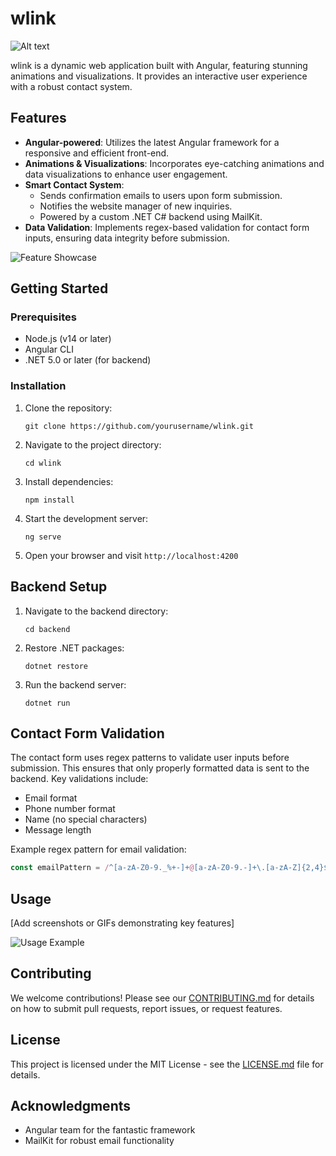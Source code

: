 # wlink

![Alt text](docs/assets/imgs/datacenter)

wlink is a dynamic web application built with Angular, featuring stunning animations and visualizations. It provides an interactive user experience with a robust contact system.

## Features

- **Angular-powered**: Utilizes the latest Angular framework for a responsive and efficient front-end.
- **Animations & Visualizations**: Incorporates eye-catching animations and data visualizations to enhance user engagement.
- **Smart Contact System**: 
  - Sends confirmation emails to users upon form submission.
  - Notifies the website manager of new inquiries.
  - Powered by a custom .NET C# backend using MailKit.
- **Data Validation**: Implements regex-based validation for contact form inputs, ensuring data integrity before submission.

![Feature Showcase](path/to/feature-showcase.gif)

## Getting Started

### Prerequisites

- Node.js (v14 or later)
- Angular CLI
- .NET 5.0 or later (for backend)

### Installation

1. Clone the repository:
   ```
   git clone https://github.com/yourusername/wlink.git
   ```

2. Navigate to the project directory:
   ```
   cd wlink
   ```

3. Install dependencies:
   ```
   npm install
   ```

4. Start the development server:
   ```
   ng serve
   ```

5. Open your browser and visit `http://localhost:4200`

## Backend Setup

1. Navigate to the backend directory:
   ```
   cd backend
   ```

2. Restore .NET packages:
   ```
   dotnet restore
   ```

3. Run the backend server:
   ```
   dotnet run
   ```

## Contact Form Validation

The contact form uses regex patterns to validate user inputs before submission. This ensures that only properly formatted data is sent to the backend. Key validations include:

- Email format
- Phone number format
- Name (no special characters)
- Message length

Example regex pattern for email validation:
```typescript
const emailPattern = /^[a-zA-Z0-9._%+-]+@[a-zA-Z0-9.-]+\.[a-zA-Z]{2,4}$/;
```

## Usage

[Add screenshots or GIFs demonstrating key features]

![Usage Example](path/to/usage-example.gif)

## Contributing

We welcome contributions! Please see our [CONTRIBUTING.md](CONTRIBUTING.md) for details on how to submit pull requests, report issues, or request features.

## License

This project is licensed under the MIT License - see the [LICENSE.md](LICENSE.md) file for details.

## Acknowledgments

- Angular team for the fantastic framework
- MailKit for robust email functionality
